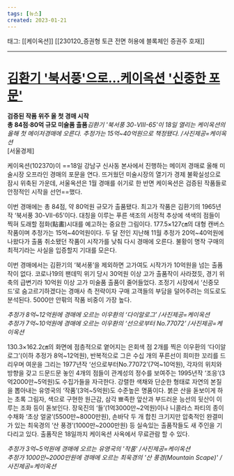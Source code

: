 ```yaml
---
tags: [뉴스]
created: 2023-01-21
---
```


태그: [[케이옥션]]
	[[230120_증권형 토큰 전면 허용에 블록체인 증권주 호재]]
___

# [김환기 '북서풍'으로…케이옥션 '신중한 포문'](https://n.news.naver.com/article/011/0004145612?sid=103)
**검증된 작품 위주 올 첫 경매 시작  
총 84점·80억 규모 미술품 출품***김환기 '북서풍 30-VIII-65'이 18일 열리는 케이옥션의 올해 첫 메이저경매에 오른다. 추정가는 15억\~40억원으로 책정됐다. /사진제공=케이옥션*  
[서울경제]   

케이옥션(102370)이 ==18일 강남구 신사동 본사에서 진행하는 메이저 경매로 올해 미술시장 오프라인 경매의 포문을 연다. 뜨거웠던 미술시장의 열기가 경제 불확실성으로 잠시 위축된 가운데, 서울옥션은 1월 경매를 쉬기로 한 반면 케이옥션은 검증된 작품들로 안정적인 시작을 선언==했다.  

이번 경매에는 총 84점, 약 80억원 규모가 출품됐다. 최고가 작품은 김환기의 1965년작 ‘북서풍 30-Ⅶ-65’이다. 대칭을 이루는 푸른 색조의 서정적 추상에 색색의 점들이 찍혀 도래할 점화(點畵)시대를 예고하는 중요한 그림이다. 177.5×127㎝의 대형 캔버스 작품이며 추정가는 15억\~40억원이다. 두 달 전인 지난해 11월 추정가 20억\~40억원에 나왔다가 출품 취소됐던 작품이 시작가를 낮춰 다시 경매에 오른다. 불황이 명작 구매의 최적기라는 사실을 입증할지 기대를 모은다.

이번 경매에서는 김환기의 ‘북서풍’을 제외하면 고가여도 시작가가 10억원을 넘는 출품작이 없다. 코로나19의 팬데믹 위기 당시 30억원 이상 고가 출품작이 사라졌듯, 경기 위축의 급변기라 10억원 이상 고가 미술품 출품이 줄어들었다. 조정기 시장에서 ‘신중모드’로 숨고르기하겠다는 경매사 측 전략이자 구매 고객들의 부담을 덜어주려는 의도로도 분석된다. 5000만 안팎의 작품 비중이 가장 높다.

*추정가 8억\~12억원에 경매에 오르는 이우환의 ‘다이알로그’ /사진제공=케이옥션*  
*추정가 7억\~10억원에 경매에 오르는 이우환의 ‘선으로부터 No.77072’ /사진제공=케이옥션*  

130.3×162.2㎝의 화면에 점층적으로 옅어지는 은회색 점 2개를 찍은 이우환의 ‘다이알로그’(이하 추정가 8억\~12억원), 반복적으로 그은 수십 개의 푸른선이 희미한 꼬리를 드리우며 여운을 그리는 1977년작 ‘선으로부터No.77072’(7억\~10억원), 각자의 위치와 방향을 갖고 드문드문 놓인 4개의 점들이 관계성의 정수를 보여주는 1995년작 ‘조응’(3억2000만\~5억원)도 수집가들을 자극한다. 강렬한 색채와 단순한 형태로 자연의 본질을 뽑아내는 유영국의 ‘작품’(3억\~5억원)도 수준높은 명품이다. 붉은 산을 돋보이게 하는 초록 그림자, 색으로 구현한 원근감, 삼각 뾰족한 앞산과 부드러운 능선의 뒷산이 이루는 조화 등이 돋보인다. 장욱진의 ‘들’(1억3000만\~2억원)이나 니콜라스 파티의 종이 수채화 ‘초상 얼굴’(5500만\~8000만원), 손바닥 두 개 합친 크기지만 압축적인 완결미가 있는 최욱경의 ‘산 풍경’(1000만\~2000만원) 등 실속있는 출품작들도 새 주인을 기다리고 있다. 출품작은 18일까지 케이옥션 사옥에서 무료관람 할 수 있다.

*추정가 3억\~5억원에 경매에 오르는 유영국의 '작품' /사진제공=케이옥션*  
*추정가 1000만\~2000만원에 경매에 오르는 최욱경의 '산 풍경(Mountain Scape)' /사진제공=케이옥션*
